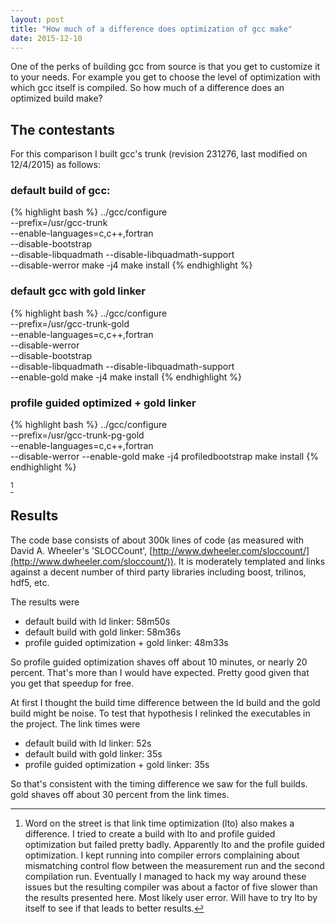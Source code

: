 ```yaml
---
layout: post
title: "How much of a difference does optimization of gcc make"
date: 2015-12-10
---
```


One of the perks of building gcc from source is that you get to
customize it to your needs.  For example you get to choose the level of
optimization with which gcc itself is compiled.  So how much of a
difference does an optimized build make?


## The contestants

For this comparison I built gcc's trunk (revision 231276, last modified
on 12/4/2015) as follows:


### default build of gcc:

{% highlight bash %}
../gcc/configure \
  --prefix=/usr/gcc-trunk \
  --enable-languages=c,c++,fortran \
  --disable-bootstrap \
  --disable-libquadmath --disable-libquadmath-support \
  --disable-werror
make -j4
make install
{% endhighlight %}


### default gcc with gold linker

{% highlight bash %}
../gcc/configure \
  --prefix=/usr/gcc-trunk-gold \
  --enable-languages=c,c++,fortran \
  --disable-werror \
  --disable-bootstrap \
  --disable-libquadmath --disable-libquadmath-support \
  --enable-gold
make -j4
make install
{% endhighlight %}


### profile guided optimized + gold linker

{% highlight bash %}
../gcc/configure \
  --prefix=/usr/gcc-trunk-pg-gold \
  --enable-languages=c,c++,fortran \
  --disable-werror
  --enable-gold
make -j4 profiledbootstrap
make install
{% endhighlight %}

[^1]


## Results

The code base consists of about 300k lines of code (as measured with David A.
Wheeler's 'SLOCCount',
[http://www.dwheeler.com/sloccount/](http://www.dwheeler.com/sloccount/)).
It is moderately templated and links against a decent number of third
party libraries including boost, trilinos, hdf5, etc.

The results were

- default build with ld linker: 58m50s
- default build with gold linker: 58m36s
- profile guided optimization + gold linker: 48m33s

So profile guided optimization shaves off about 10 minutes, or nearly 20
percent.  That's more than I would have expected.  Pretty good given
that you get that speedup for free.

At first I thought the build time difference between the ld build and
the gold build might be noise.  To test that hypothesis I relinked the
executables in the project.  The link times were

- default build with ld linker: 52s
- default build with gold linker: 35s
- profile guided optimization + gold linker: 35s

So that's consistent with the timing difference we saw for the full
builds.  gold shaves off about 30 percent from the link times.


[^1]: Word on the street is that link time optimization (lto) also makes
a difference.  I tried to create a build with lto and profile guided
optimization but failed pretty badly.  Apparently lto and the profile
guided optimization.  I kept running into compiler errors complaining
about mismatching control flow between the measurement run and the
second compilation run.  Eventually I managed to hack my way around
these issues but the resulting compiler was about a factor of five
slower than the results presented here.  Most likely user error.  Will
have to try lto by itself to see if that leads to better results.
